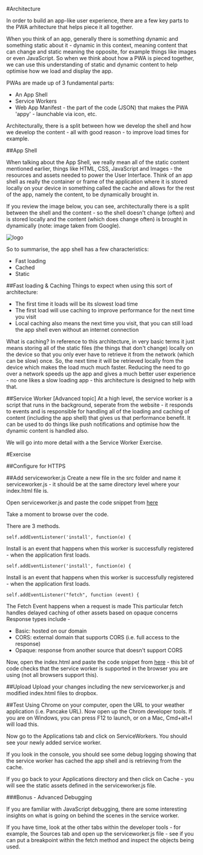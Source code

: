 #Architecture

In order to build an app-like user experience, there are a few key parts to the PWA arhitecture that helps piece it all together.

When you think of an app, generally there is something dynamic and something static about it - dynamic in this context, meaning content that can change and static meaning the opposite, for example things like images or even JavaScript. So when we think about how a PWA is pieced together, we can use this understanding of static and dynamic content to help optimise how we load and display the app.

PWAs are made up of 3 fundamental parts:
* An App Shell
* Service Workers
* Web App Manifest - the part of the code (JSON) that makes the PWA 'appy' - launchable via icon, etc.

Architecturally, there is a split between how we develop the shell and how we develop the content - all with good reason - to improve load times for example.


##App Shell

When talking about the App Shell, we really mean all of the static content mentioned earlier, things like HTML, CSS, JavaScript and Images - the resources and assets needed to power the User Interface. Think of an app shell as really the container or frame of the application where it is stored locally on your device in something called the cache and allows for the rest of the app, namely the content, to be dynamically brought in.

If you review the image below, you can see, architecturally there is a split between the shell and the content - so the shell doesn't change (often) and is stored locally and the content (which does change often) is brought in dynamically (note: image taken from Google).

![logo](https://github.com/tritorto/camp-seek-pwa/blob/master/instructions/images/appshell.jpg)


So to summarise, the app shell has a few characteristics:

* Fast loading
* Cached
* Static

##Fast loading & Caching
Things to expect when using this sort of architecture:
* The first time it loads will be its slowest load time
* The first load will use caching to improve performance for the next time you visit
* Local caching also means the next time you visit, that you can still load the app shell even without an internet connection

What is caching? In reference to this architecture, in very basic terms it just means storing all of the static files (the things that don't change) locally on the device so that you only ever have to retrieve it from the network (which can be slow) once. So, the next time it will be retrieved locally from the device which makes the load much much faster. Reducing the need to go over a network speeds up the app and gives a much better user experience - no one likes a slow loading app - this architecture is designed to help with that.


##Service Worker [Advanced topic]
At a high level, the service worker is a script that runs in the background, seperate from the website - it responds to events and is responsible for handling all of the loading and caching of content (including the app shell) that gives us that performance benefit. It can be used to do things like push notifications and optimise how the dynamic content is handled also.

We will go into more detail with a the Service Worker Exercise.

#Exercise

##Configure for HTTPS

##Add serviceworker.js 
Create a new file in the src folder and name it serviceworker.js - it should be at the same directory level where your index.html file is.

Open serviceworker.js and paste the code snippet from [here](../resources/snippets/serviceworker.js)

Take a moment to browse over the code.

There are 3 methods.

```
self.addEventListener('install', function(e) {  
```

Install is an event that happens when this worker is successfully registered - when the application first loads.


```
self.addEventListener('install', function(e) {  
```

Install is an event that happens when this worker is successfully registered - when the application first loads.


```
self.addEventListener("fetch", function (event) { 
```

The Fetch Event happens when a request is made
This particular fetch handles delayed caching of other assets based on opaque concerns
Response types include - 

* Basic: hosted on our domain
* CORS: external domain that supports CORS (i.e. full access to the response)
* Opaque: response from another source that doesn't support CORS


Now, open the index.html and paste the code snippet from [here](../resources/snippets/serviceworker-html.html) - this bit of code checks that the service worker is supported in the browser you are using (not all browsers support this).

##Upload 
Upload your changes including the new serviceworker.js and modified index.html files to dropbox.

##Test
Using Chrome on your computer, open the URL to your weather application (i.e. Pancake URL).
Now open up the Chrom developer tools. If you are on Windows, you can press F12 to launch, or on a Mac, Cmd+alt+I will load this.

Now go to the Applications tab and click on ServiceWorkers. You should see your newly added service worker.

If you look in the console, you should see some debug logging showing that the service worker has cached the app shell and is retrieving from the cache.

If you go back to your Applications directory and then click on Cache - you will see the static assets defined in the serviceworker.js file.

###Bonus - Advanced Debugging

If you are familiar with JavaScript debugging, there are some interesting insights on what is going on behind the scenes in the service worker.

If you have time, look at the other tabs within the developer tools - for example, the Sources tab and open up the serviceworker.js file - see if you can put a breakpoint within the fetch method and inspect the objects being used.